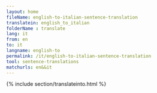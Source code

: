 ```yaml
---
layout: home
fileName: english-to-italian-sentence-translation
translatein: english_to_italian
folderName : translate
lang: it
from: en
to: it
langname: english-to
permalink: /it/english-to-italian-sentence-translation
tool: sentence-translations
matchurls: en&&it
---
```

{% include section/translateinto.html %}
